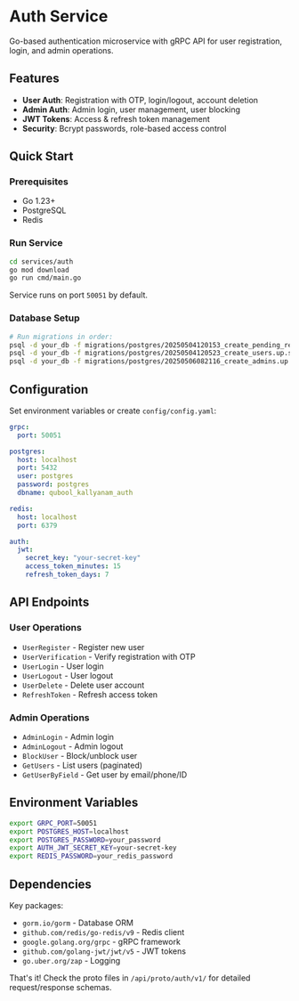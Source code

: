 # Auth Service

Go-based authentication microservice with gRPC API for user registration, login, and admin operations.

## Features

- **User Auth**: Registration with OTP, login/logout, account deletion
- **Admin Auth**: Admin login, user management, user blocking
- **JWT Tokens**: Access & refresh token management
- **Security**: Bcrypt passwords, role-based access control

## Quick Start

### Prerequisites
- Go 1.23+
- PostgreSQL
- Redis

### Run Service
```bash
cd services/auth
go mod download
go run cmd/main.go
```

Service runs on port `50051` by default.

### Database Setup
```bash
# Run migrations in order:
psql -d your_db -f migrations/postgres/20250504120153_create_pending_registrations.up.sql
psql -d your_db -f migrations/postgres/20250504120523_create_users.up.sql
psql -d your_db -f migrations/postgres/20250506082116_create_admins.up.sql
```

## Configuration

Set environment variables or create `config/config.yaml`:

```yaml
grpc:
  port: 50051

postgres:
  host: localhost
  port: 5432
  user: postgres
  password: postgres
  dbname: qubool_kallyanam_auth

redis:
  host: localhost
  port: 6379

auth:
  jwt:
    secret_key: "your-secret-key"
    access_token_minutes: 15
    refresh_token_days: 7
```

## API Endpoints

### User Operations
- `UserRegister` - Register new user
- `UserVerification` - Verify registration with OTP
- `UserLogin` - User login
- `UserLogout` - User logout
- `UserDelete` - Delete user account
- `RefreshToken` - Refresh access token

### Admin Operations  
- `AdminLogin` - Admin login
- `AdminLogout` - Admin logout
- `BlockUser` - Block/unblock user
- `GetUsers` - List users (paginated)
- `GetUserByField` - Get user by email/phone/ID

## Environment Variables

```bash
export GRPC_PORT=50051
export POSTGRES_HOST=localhost
export POSTGRES_PASSWORD=your_password
export AUTH_JWT_SECRET_KEY=your-secret-key
export REDIS_PASSWORD=your_redis_password
```

## Dependencies

Key packages:
- `gorm.io/gorm` - Database ORM
- `github.com/redis/go-redis/v9` - Redis client
- `google.golang.org/grpc` - gRPC framework
- `github.com/golang-jwt/jwt/v5` - JWT tokens
- `go.uber.org/zap` - Logging

That's it! Check the proto files in `/api/proto/auth/v1/` for detailed request/response schemas.